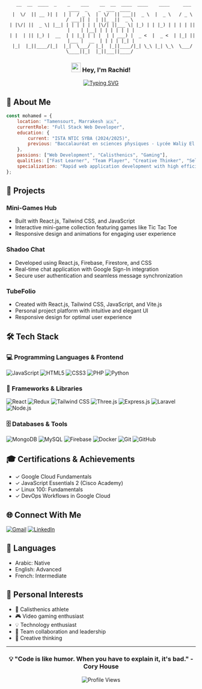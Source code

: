 <div align="center">

```ascii
  __  __  ____  _    _    ___    __  __  ____  ____    ____     ___    ____  _    _  ___  ____ 
 |  \/  || __ )| |  | |  / _ \  |  \/  || ___||  _ \  |  _ \   / _ \  / ___|| |  | ||_ _||  _ \ 
 | |\/| ||  _ \| |__| | | | | | | |\/| ||___ \| |_) | | |_) | | | | || |    | |__| | | | | | | |
 | |  | || |_) |  __  | | |_| | | |  | | ___) |  _ <  |  _ <  | |_| || |___ |  __  | | | | |_| |
 |_|  |_||____/|_|  |_|  \___/  |_|  |_||____/|_| \_\ |_| \_\  \___/  \____||_|  |_||___||____/ 
```

<h3>
    <img src="https://media.giphy.com/media/hvRJCLFzcasrR4ia7z/giphy.gif" width="25px"> Hey, I'm Rachid!
</h3>

[![Typing SVG](https://readme-typing-svg.herokuapp.com?font=Fira+Code&pause=1000&color=2C9AF7&center=true&vCenter=true&random=false&width=435&lines=Full+Stack+Web+Developer;Always+Learning+New+Technologies;Problem+Solver;Creative+Thinker)](https://git.io/typing-svg)
</div>

## 💫 About Me
```javascript
const mohamed = {
    location: "Tamensourt, Marrakesh 🇲🇦",
    currentRole: "Full Stack Web Developer",
    education: {
        current: "ISTA NTIC SYBA (2024/2025)",
        previous: "Baccalauréat en sciences physiques - Lycée Waliy El Ahed (2023)"
    },
    passions: ["Web Development", "Calisthenics", "Gaming"],
    qualities: ["Fast Learner", "Team Player", "Creative Thinker", "Self-Motivated"],
    specialization: "Rapid web application development with high efficiency"
};
```

## 🚀 Projects

### Mini-Games Hub
- Built with React.js, Tailwind CSS, and JavaScript
- Interactive mini-game collection featuring games like Tic Tac Toe
- Responsive design and animations for engaging user experience

### Shadoo Chat
- Developed using React.js, Firebase, Firestore, and CSS
- Real-time chat application with Google Sign-In integration
- Secure user authentication and seamless message synchronization

### TubeFolio
- Created with React.js, Tailwind CSS, JavaScript, and Vite.js
- Personal project platform with intuitive and elegant UI
- Responsive design for optimal user experience

## 🛠️ Tech Stack

### 💻 Programming Languages & Frontend
![JavaScript](https://img.shields.io/badge/-JavaScript-F7DF1E?style=flat-square&logo=javascript&logoColor=black)
![HTML5](https://img.shields.io/badge/-HTML5-E34F26?style=flat-square&logo=html5&logoColor=white)
![CSS3](https://img.shields.io/badge/-CSS3-1572B6?style=flat-square&logo=css3&logoColor=white)
![PHP](https://img.shields.io/badge/-PHP-777BB4?style=flat-square&logo=php&logoColor=white)
![Python](https://img.shields.io/badge/-Python-3776AB?style=flat-square&logo=python&logoColor=white)

### 🚀 Frameworks & Libraries
![React](https://img.shields.io/badge/-React-61DAFB?style=flat-square&logo=react&logoColor=black)
![Redux](https://img.shields.io/badge/-Redux-764ABC?style=flat-square&logo=redux&logoColor=white)
![Tailwind CSS](https://img.shields.io/badge/-Tailwind_CSS-38B2AC?style=flat-square&logo=tailwind-css&logoColor=white)
![Three.js](https://img.shields.io/badge/-Three.js-000000?style=flat-square&logo=three.js&logoColor=white)
![Express.js](https://img.shields.io/badge/-Express.js-000000?style=flat-square&logo=express&logoColor=white)
![Laravel](https://img.shields.io/badge/-Laravel-FF2D20?style=flat-square&logo=laravel&logoColor=white)
![Node.js](https://img.shields.io/badge/-Node.js-339933?style=flat-square&logo=node.js&logoColor=white)

### 🗄️ Databases & Tools
![MongoDB](https://img.shields.io/badge/-MongoDB-47A248?style=flat-square&logo=mongodb&logoColor=white)
![MySQL](https://img.shields.io/badge/-MySQL-4479A1?style=flat-square&logo=mysql&logoColor=white)
![Firebase](https://img.shields.io/badge/-Firebase-FFCA28?style=flat-square&logo=firebase&logoColor=black)
![Docker](https://img.shields.io/badge/-Docker-2496ED?style=flat-square&logo=docker&logoColor=white)
![Git](https://img.shields.io/badge/-Git-F05032?style=flat-square&logo=git&logoColor=white)
![GitHub](https://img.shields.io/badge/-GitHub-181717?style=flat-square&logo=github&logoColor=white)

## 🎓 Certifications & Achievements
- ✓ Google Cloud Fundamentals
- ✓ JavaScript Essentials 2 (Cisco Academy)
- ✓ Linux 100: Fundamentals
- ✓ DevOps Workflows in Google Cloud

## 🌐 Connect With Me
[![Gmail](https://img.shields.io/badge/-Gmail-EA4335?style=flat-square&logo=gmail&logoColor=white)](mailto:elhourirachid@gmail.com)
[![LinkedIn](https://img.shields.io/badge/-LinkedIn-0A66C2?style=flat-square&logo=linkedin&logoColor=white)](https://www.linkedin.com/in/mohamed-rachid-el-houri/)

## 🌟 Languages
- Arabic: Native
- English: Advanced
- French: Intermediate

## 💪 Personal Interests
- 🤸 Calisthenics athlete
- 🎮 Video gaming enthusiast
- 💡 Technology enthusiast
- 🤝 Team collaboration and leadership
- 🎨 Creative thinking

---

<div align="center">
  
### 💡 "Code is like humor. When you have to explain it, it's bad." - Cory House

![Profile Views](https://komarev.com/ghpvc/?username=Shadosxnover&color=blue)

</div>
